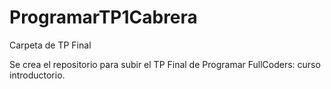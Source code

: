 # ProgramarTP1Cabrera
Carpeta de TP Final

Se crea el repositorio para subir el TP Final de Programar FullCoders: curso introductorio.
